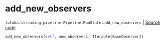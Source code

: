 # add_new_observers
`toloka.streaming.pipeline.Pipeline.RunState.add_new_observers` | [Source code](https://github.com/Toloka/toloka-kit/blob/v1.1.1/src/streaming/pipeline.py#L269)

```python
add_new_observers(self, new_observers: Iterable[BaseObserver])
```

